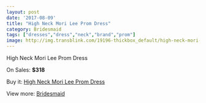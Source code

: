 ```yaml
---
layout: post
date: '2017-08-09'
title: "High Neck Mori Lee Prom Dress"
category: Bridesmaid
tags: ["dresses","dress","neck","brand","prom"]
image: http://img.transblink.com/19196-thickbox_default/high-neck-mori-lee-prom-dress.jpg
---
```

High Neck Mori Lee Prom Dress

On Sales: **$318**
<a href="https://www.transblink.com/en/bridesmaid/5996-high-neck-mori-lee-prom-dress.html"><amp-img layout="responsive" width="600" height="600" src="//img.transblink.com/19196-thickbox_default/high-neck-mori-lee-prom-dress.jpg" alt="High Neck Mori Lee Prom Dress 0" /></a>
<a href="https://www.transblink.com/en/bridesmaid/5996-high-neck-mori-lee-prom-dress.html"><amp-img layout="responsive" width="600" height="600" src="//img.transblink.com/19198-thickbox_default/high-neck-mori-lee-prom-dress.jpg" alt="High Neck Mori Lee Prom Dress 1" /></a>
<a href="https://www.transblink.com/en/bridesmaid/5996-high-neck-mori-lee-prom-dress.html"><amp-img layout="responsive" width="600" height="600" src="//img.transblink.com/19197-thickbox_default/high-neck-mori-lee-prom-dress.jpg" alt="High Neck Mori Lee Prom Dress 2" /></a>

Buy it: [High Neck Mori Lee Prom Dress](https://www.transblink.com/en/bridesmaid/5996-high-neck-mori-lee-prom-dress.html "High Neck Mori Lee Prom Dress")

View more: [Bridesmaid](https://www.transblink.com/en/4-bridesmaid "Bridesmaid")